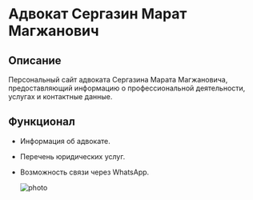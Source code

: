 # Адвокат Сергазин Марат Магжанович

## Описание
Персональный сайт адвоката Сергазина Марата Магжановича, предоставляющий информацию о профессиональной деятельности, услугах и контактные данные.

## Функционал
- Информация об адвокате.
- Перечень юридических услуг.
- Возможность связи через WhatsApp.


	![photo](https://github.com/user-attachments/assets/27fd89e7-d6c3-4b97-aaff-af533dfc173f)

